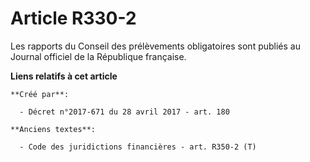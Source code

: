 # Article R330-2

Les rapports du Conseil des prélèvements obligatoires sont publiés au Journal officiel de la République française.

**Liens relatifs à cet article**

	**Créé par**:

	  - Décret n°2017-671 du 28 avril 2017 - art. 180

	**Anciens textes**:

	  - Code des juridictions financières - art. R350-2 (T)

